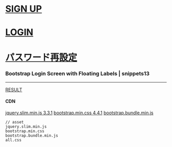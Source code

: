 # [SIGN UP](https://takagotch.github.io/snippets25/)
# [LOGIN](https://takagotch.github.io/snippets13/)
# [パスワード再設定](https://takagotch.github.io/snippets24/)


### Bootstrap Login Screen with Floating Labels | snippets13
---


[RESULT](https://jsfiddle.net/StartBootstrap/amxr8n19/)

#### CDN
[jquery.slim.min.js 3.3.1](https://code.jquery.com/jquery-3.3.1.slim.min.js)
[bootstrap.min.css 4.4.1](https://maxcdn.bootstrapcdn.com/bootstrap/4.4.1/css/bootstrap.min.css)
[bootstrap.bundle.min.js](https://cdnjs.cloudflare.com/ajax/libs/twitter-bootstrap/5.0.0-alpha1/js/bootstrap.bundle.min.js)











```
// asset
jquery.slim.min.js
bootstrap.min.css
bootstrap.bundle.min.js
all.css
```





```
```

